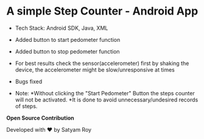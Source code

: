 # A simple Step Counter - Android App

* Tech Stack: Android SDK, Java, XML
* Added button to start pedometer function
* Added button to stop pedometer function
* For best results check the sensor(accelerometer) first by shaking the device, the accelerometer might be slow/unresponsive at times
* Bugs fixed

* Note: 
  *Without clicking the "Start Pedometer" Button the steps counter will not be activated.
  *It is done to avoid unnecessary/undesired records of steps.

**Open Source Contribution**

Developed with ❤️ by Satyam Roy

